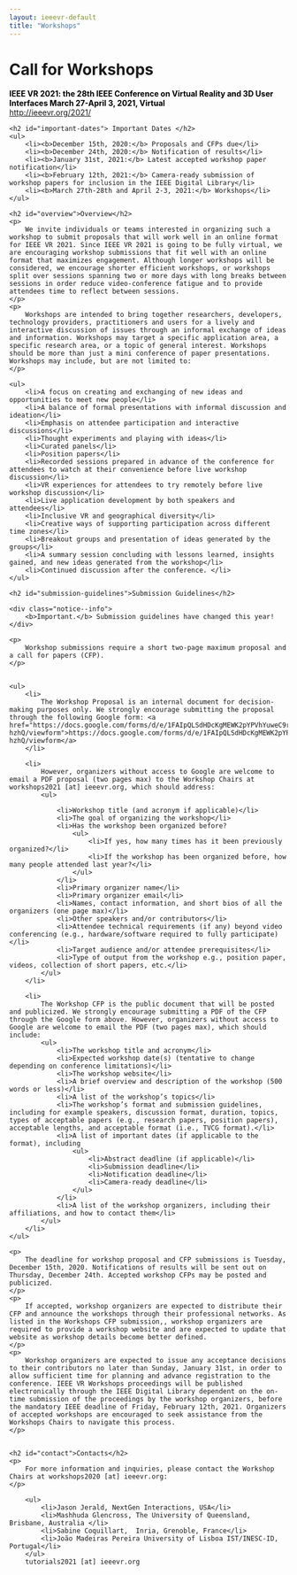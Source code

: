 ```yaml
---
layout: ieeevr-default
title: "Workshops"
---
```


<div>
    <h1 id="cfp-workshops"> Call for Workshops</h1>
    <p>
        <strong style="color: black">IEEE VR 2021: the 28th IEEE Conference on Virtual Reality and 3D User Interfaces March 27-April 3, 2021, Virtual</strong>
        <br />
        <a href="http://ieeevr.org/2021/">http://ieeevr.org/2021/</a>
    </p>

    <h2 id="important-dates"> Important Dates </h2>
    <ul>
        <li><b>December 15th, 2020:</b> Proposals and CFPs due</li>
        <li><b>December 24th, 2020:</b> Notification of results</li>
        <li><b>January 31st, 2021:</b> Latest accepted workshop paper notification</li>
        <li><b>February 12th, 2021:</b> Camera-ready submission of workshop papers for inclusion in the IEEE Digital Library</li>
        <li><b>March 27th-28th and April 2-3, 2021:</b> Workshops</li>
    </ul>

    <h2 id="overview">Overview</h2>
    <p>
        We invite individuals or teams interested in organizing such a workshop to submit proposals that will work well in an online format for IEEE VR 2021. Since IEEE VR 2021 is going to be fully virtual, we are encouraging workshop submissions that fit well with an online format that maximizes engagement. Although longer workshops will be considered, we encourage shorter efficient workshops, or workshops split over sessions spanning two or more days with long breaks between sessions in order reduce video-conference fatigue and to provide attendees time to reflect between sessions.
    </p>
    <p>
        Workshops are intended to bring together researchers, developers, technology providers, practitioners and users for a lively and interactive discussion of issues through an informal exchange of ideas and information. Workshops may target a specific application area, a specific research area, or a topic of general interest. Workshops should be more than just a mini conference of paper presentations. Workshops may include, but are not limited to:
    </p>

    <ul>
        <li>A focus on creating and exchanging of new ideas and opportunities to meet new people</li>
        <li>A balance of formal presentations with informal discussion and ideation</li>
        <li>Emphasis on attendee participation and interactive discussions</li>
        <li>Thought experiments and playing with ideas</li>
        <li>Curated panels</li>
        <li>Position papers</li>
        <li>Recorded sessions prepared in advance of the conference for attendees to watch at their convenience before live workshop discussion</li>
        <li>VR experiences for attendees to try remotely before live workshop discussion</li>
        <li>Live application development by both speakers and attendees</li>
        <li>Inclusive VR and geographical diversity</li>
        <li>Creative ways of supporting participation across different time zones</li>
        <li>Breakout groups and presentation of ideas generated by the groups</li>
        <li>A summary session concluding with lessons learned, insights gained, and new ideas generated from the workshop</li>
        <li>Continued discussion after the conference. </li>
    </ul>

    <h2 id="submission-guidelines">Submission Guidelines</h2>

    <div class="notice--info">
        <b>Important.</b> Submission guidelines have changed this year!
    </div>

    <p>
        Workshop submissions require a short two-page maximum proposal and a call for papers (CFP).
    </p>


    <ul>
        <li>
            The Workshop Proposal is an internal document for decision-making purposes only. We strongly encourage submitting the proposal through the following Google form: <a href="https://docs.google.com/forms/d/e/1FAIpQLSdHDcKgMEWK2pYPVhYuweC9rIjKut9vJnlBuR9ZtiKO6-hzhQ/viewform">https://docs.google.com/forms/d/e/1FAIpQLSdHDcKgMEWK2pYPVhYuweC9rIjKut9vJnlBuR9ZtiKO6-hzhQ/viewform</a>
        </li>

        <li>
            However, organizers without access to Google are welcome to email a PDF proposal (two pages max) to the Workshop Chairs at workshops2021 [at] ieeevr.org, which should address:
            <ul>

                <li>Workshop title (and acronym if applicable)</li>
                <li>The goal of organizing the workshop</li>
                <li>Has the workshop been organized before?
                    <ul>
                        <li>If yes, how many times has it been previously organized?</li>
                        <li>If the workshop has been organized before, how many people attended last year?</li>
                    </ul>
                </li>
                <li>Primary organizer name</li>
                <li>Primary organizer email</li>
                <li>Names, contact information, and short bios of all the organizers (one page max)</li>
                <li>Other speakers and/or contributors</li>
                <li>Attendee technical requirements (if any) beyond video conferencing (e.g., hardware/software required to fully participate)</li>
                <li>Target audience and/or attendee prerequisites</li>
                <li>Type of output from the workshop e.g., position paper, videos, collection of short papers, etc.</li>
            </ul>
        </li>

        <li>
            The Workshop CFP is the public document that will be posted and publicized. We strongly encourage submitting a PDF of the CFP through the Google form above. However, organizers without access to Google are welcome to email the PDF (two pages max), which should include:
            <ul>
                <li>The workshop title and acronym</li>
                <li>Expected workshop date(s) (tentative to change depending on conference limitations)</li>
                <li>The workshop website</li>
                <li>A brief overview and description of the workshop (500 words or less)</li>
                <li>A list of the workshop’s topics</li>
                <li>The workshop’s format and submission guidelines, including for example speakers, discussion format, duration, topics, types of acceptable papers (e.g., research papers, position papers), acceptable lengths, and acceptable format (i.e., TVCG format).</li>
                <li>A list of important dates (if applicable to the format), including
                    <ul>
                        <li>Abstract deadline (if applicable)</li>
                        <li>Submission deadline</li>
                        <li>Notification deadline</li>
                        <li>Camera-ready deadline</li>
                    </ul>
                </li>
                <li>A list of the workshop organizers, including their affiliations, and how to contact them</li>
            </ul>
        </li>
    </ul>

    <p>
        The deadline for workshop proposal and CFP submissions is Tuesday, December 15th, 2020. Notifications of results will be sent out on Thursday, December 24th. Accepted workshop CFPs may be posted and publicized.
    </p>
    <p>
        If accepted, workshop organizers are expected to distribute their CFP and announce the workshops through their professional networks. As listed in the Workshops CFP submission,, workshop organizers are required to provide a workshop website and are expected to update that website as workshop details become better defined.
    </p>
    <p>
        Workshop organizers are expected to issue any acceptance decisions to their contributors no later than Sunday, January 31st, in order to allow sufficient time for planning and advance registration to the conference. IEEE VR Workshops proceedings will be published electronically through the IEEE Digital Library dependent on the on-time submission of the proceedings by the workshop organizers, before the mandatory IEEE deadline of Friday, February 12th, 2021. Organizers of accepted workshops are encouraged to seek assistance from the Workshops Chairs to navigate this process.
    </p>
    
    
    <h2 id="contact">Contacts</h2>
    <p>
        For more information and inquiries, please contact the Workshop Chairs at workshops2020 [at] ieeevr.org:
    </p>
        
        <ul>
            <li>Jason Jerald, NextGen Interactions, USA</li>
            <li>Mashhuda Glencross, The University of Queensland, Brisbane, Australia </li>
            <li>Sabine Coquillart,  Inria, Grenoble, France</li>
            <li>João Madeiras Pereira University of Lisboa IST/INESC-ID, Portugal</li>
        </ul>
        tutorials2021 [at] ieeevr.org



</div>
